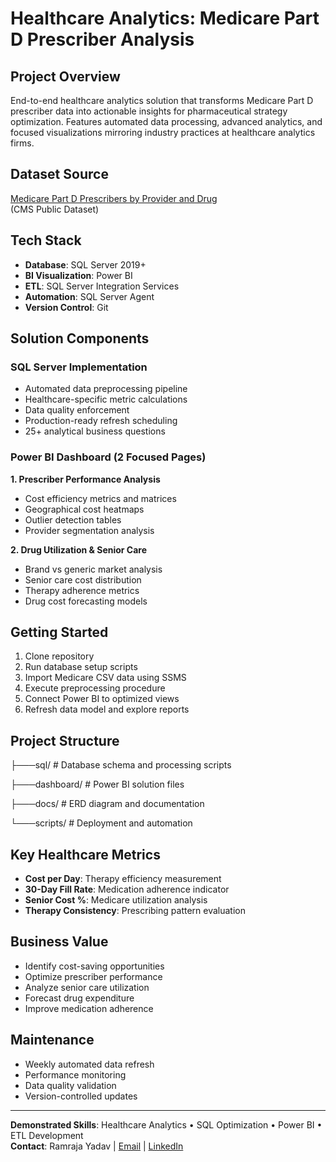 # Healthcare Analytics: Medicare Part D Prescriber Analysis

## Project Overview
End-to-end healthcare analytics solution that transforms Medicare Part D prescriber data into actionable insights for pharmaceutical strategy optimization. Features automated data processing, advanced analytics, and focused visualizations mirroring industry practices at healthcare analytics firms.

## Dataset Source
[Medicare Part D Prescribers by Provider and Drug](https://data.cms.gov/medicare-part-d-prescribers)  
(CMS Public Dataset)

## Tech Stack
- **Database**: SQL Server 2019+
- **BI Visualization**: Power BI
- **ETL**: SQL Server Integration Services
- **Automation**: SQL Server Agent
- **Version Control**: Git

## Solution Components
### SQL Server Implementation
- Automated data preprocessing pipeline
- Healthcare-specific metric calculations
- Data quality enforcement
- Production-ready refresh scheduling
- 25+ analytical business questions

### Power BI Dashboard (2 Focused Pages)
**1. Prescriber Performance Analysis**  
- Cost efficiency metrics and matrices
- Geographical cost heatmaps
- Outlier detection tables
- Provider segmentation analysis

**2. Drug Utilization & Senior Care**  
- Brand vs generic market analysis
- Senior care cost distribution
- Therapy adherence metrics
- Drug cost forecasting models

## Getting Started
1. Clone repository
2. Run database setup scripts
3. Import Medicare CSV data using SSMS
4. Execute preprocessing procedure
5. Connect Power BI to optimized views
6. Refresh data model and explore reports

## Project Structure
├───sql/ # Database schema and processing scripts 

├───dashboard/ # Power BI solution files 

├───docs/ # ERD diagram and documentation 

└───scripts/ # Deployment and automation 

## Key Healthcare Metrics
- **Cost per Day**: Therapy efficiency measurement
- **30-Day Fill Rate**: Medication adherence indicator
- **Senior Cost %**: Medicare utilization analysis
- **Therapy Consistency**: Prescribing pattern evaluation

## Business Value
- Identify cost-saving opportunities
- Optimize prescriber performance
- Analyze senior care utilization
- Forecast drug expenditure
- Improve medication adherence

## Maintenance
- Weekly automated data refresh
- Performance monitoring
- Data quality validation
- Version-controlled updates

---
**Demonstrated Skills**: Healthcare Analytics • SQL Optimization • Power BI • ETL Development  
**Contact**: Ramraja Yadav | [Email](yadavramraja@outlook.com) | [LinkedIn](linkedin.com/in/ramrajayadav/)
